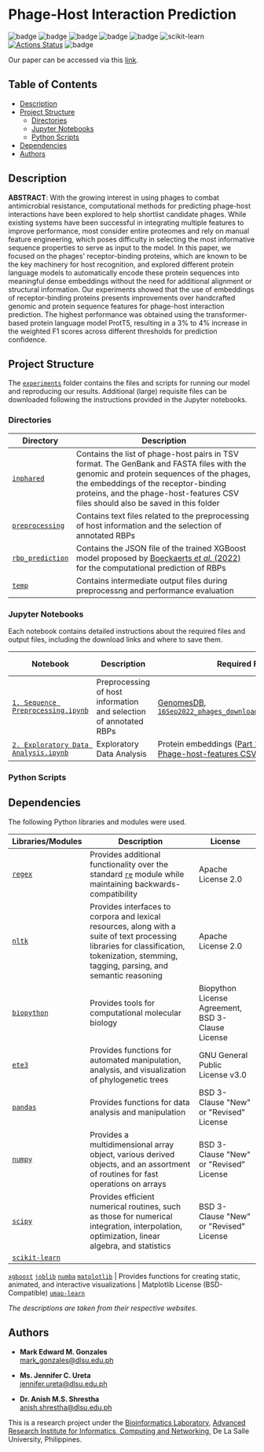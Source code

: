 # Phage-Host Interaction Prediction

![badge][badge-jupyter]
![badge][badge-python]
![badge][badge-pandas]
![badge][badge-numpy]
![badge][badge-scipy]
![scikit-learn](https://img.shields.io/badge/scikit--learn-%23F7931E.svg?style=flat&logo=scikit-learn&logoColor=white)  <br>
[![Actions Status](https://github.com/bioinfodlsu/phage-host-prediction/workflows/Check%20for%20syntax%20errors/badge.svg)](https://github.com/bioinfodlsu/phage-host-prediction/actions)
![badge][badge-github-actions]

Our paper can be accessed via this [link]().

## Table of Contents
- [Description](https://github.com/bioinfodlsu/phage-host-prediction#description)
- [Project Structure](https://github.com/bioinfodlsu/phage-host-prediction#project-structure)
  - [Directories](https://github.com/bioinfodlsu/phage-host-prediction#directories)
  - [Jupyter Notebooks](https://github.com/bioinfodlsu/phage-host-prediction#jupyter-notebooks)
  - [Python Scripts](https://github.com/bioinfodlsu/phage-host-prediction#python-scripts)
- [Dependencies](https://github.com/bioinfodlsu/phage-host-prediction#dependencies)
- [Authors](https://github.com/bioinfodlsu/phage-host-prediction#authors)

## Description
**ABSTRACT**: With the growing interest in using phages to combat antimicrobial resistance, computational methods for predicting phage-host interactions have been explored to help shortlist candidate phages. While existing systems have been successful in integrating multiple features to improve performance, most consider entire proteomes and rely on manual feature engineering, which poses difficulty in selecting the most informative sequence properties to serve as input to the model. In this paper, we focused on the phages' receptor-binding proteins, which are known to be the key machinery for host recognition, and explored different protein language models to automatically encode these protein sequences into meaningful dense embeddings without the need for additional alignment or structural information. Our experiments showed that the use of embeddings of receptor-binding proteins presents improvements over handcrafted genomic and protein sequence features for phage-host interaction prediction. The highest performance was obtained using the transformer-based protein language model ProtT5, resulting in a 3% to 4% increase in the weighted F1 scores across different thresholds for prediction confidence.

## Project Structure
The [`experiments`](https://github.com/bioinfodlsu/phage-host-prediction/tree/main/experiments) folder contains the files and scripts for running our model and reproducing our results. Additional (large) requisite files can be downloaded following the instructions provided in the Jupyter notebooks.

### Directories

Directory | Description
-- | --
[`inphared`](https://github.com/bioinfodlsu/phage-host-prediction/tree/main/experiments/inphared) | Contains the list of phage-host pairs in TSV format. The GenBank and FASTA files with the genomic and protein sequences of the phages, the embeddings of the receptor-binding proteins, and the phage-host-features CSV files should also be saved in this folder
[`preprocessing`](https://github.com/bioinfodlsu/phage-host-prediction/tree/main/experiments/preprocessing) | Contains text files related to the preprocessing of host information and the selection of annotated RBPs
[`rbp_prediction`](https://github.com/bioinfodlsu/phage-host-prediction/tree/main/experiments/rbp_prediction) | Contains the JSON file of the trained XGBoost model proposed by [Boeckaerts <i>et al.</i> (2022)](https://www.mdpi.com/1999-4915/14/6/1329) for the computational prediction of RBPs
[`temp`](https://github.com/bioinfodlsu/phage-host-prediction/tree/main/experiments/temp) | Contains intermediate output files during preprocessng and performance evaluation

### Jupyter Notebooks
Each notebook contains detailed instructions about the required files and output files, including the download links and where to save them.

Notebook | Description | Required Files | Output Files
-- | -- | -- | --
[`1. Sequence Preprocessing.ipynb`](https://github.com/bioinfodlsu/phage-host-prediction/blob/main/experiments/1.%20Sequence%20Preprocessing.ipynb) | Preprocessing of host information and selection of annotated RBPs | [GenomesDB](https://millardlab-inphared.s3.climb.ac.uk/GenomesDB_20201412.tar.gz), <br> [`16Sep2022_phages_downloaded_from_genbank.gb`](https://drive.google.com/file/d/14LG1iGa1CqPbAjofZT1EY8VKnE8Iy45Q/view?usp=sharing) | [FASTA files of genomic and protein sequences](https://drive.google.com/drive/folders/16ZBXZCpC0OmldtPPIy5sEBtS4EVohorT?usp=sharing)
[`2. Exploratory Data Analysis.ipynb`](https://github.com/bioinfodlsu/phage-host-prediction/blob/main/experiments/2.%20Exploratory%20Data%20Analysis.ipynb) | Exploratory Data Analysis | Protein embeddings ([Part 1](https://drive.google.com/drive/folders/1deenrDQIr3xcl9QCYH-nPhmpY8x2drQw?usp=sharing) and [Part 2](https://drive.google.com/drive/folders/1jnBFNsC6zJISkc6IAz56257MSXKjY0Ez?usp=sharing)), <br> [Phage-host-features CSV](https://drive.google.com/drive/folders/1xNoA6dxkN4jzVNCg_7YNjdPZzl51Jo9M?usp=sharing) | &ndash;

### Python Scripts

## Dependencies
The following Python libraries and modules were used. 

Libraries/Modules | Description | License
-- | -- | --
[`regex`](https://github.com/mrabarnett/mrab-regex) | Provides additional functionality over the standard [`re`](https://docs.python.org/3/library/re.html) module while maintaining backwards-compatibility	| Apache License 2.0 
[`nltk`](https://www.nltk.org/) | Provides interfaces to corpora and lexical resources, along with a suite of text processing libraries for classification, tokenization, stemming, tagging, parsing, and semantic reasoning	| Apache License 2.0
[`biopython`](https://biopython.org/) | Provides tools for computational molecular biology | Biopython License Agreement, BSD 3-Clause License
[`ete3`](http://etetoolkit.org/) | Provides functions for automated manipulation, analysis, and visualization of phylogenetic trees | GNU General Public License v3.0
[`pandas`](https://pandas.pydata.org/) | Provides functions for data analysis and manipulation	| BSD 3-Clause "New" or "Revised" License
[`numpy`](https://numpy.org/) | Provides a multidimensional array object, various derived objects, and an assortment of routines for fast operations on arrays | BSD 3-Clause "New" or "Revised" License 
[`scipy`](https://scipy.org/) | Provides efficient numerical routines, such as those for numerical integration, interpolation, optimization, linear algebra, and statistics | BSD 3-Clause "New" or "Revised" License
[`scikit-learn`](https://scikit-learn.org/) | 
[`xgboost`](https://xgboost.readthedocs.io/en/stable/)
[`joblib`](https://joblib.readthedocs.io/en/latest/)
[`numba`](https://numba.pydata.org/)
[`matplotlib`](https://matplotlib.org/) | Provides functions for creating static, animated, and interactive visualizations | Matplotlib License (BSD-Compatible)
[`umap-learn`](https://umap-learn.readthedocs.io/en/latest/)

*The descriptions are taken from their respective websites.*

## Authors
- **Mark Edward M. Gonzales** <br>
  mark_gonzales@dlsu.edu.ph 
 
- **Ms. Jennifer C. Ureta** <br>
  jennifer.ureta@dlsu.edu.ph 
  
- **Dr. Anish M.S. Shrestha** <br>
  anish.shrestha@dlsu.edu.ph

This is a research project under the [Bioinformatics Laboratory](https://bioinfodlsu.com/), [Advanced Research Institute for Informatics, Computing and Networking](https://www.dlsu.edu.ph/research/research-centers/adric/), De La Salle University, Philippines.

[badge-jupyter]: https://img.shields.io/badge/Jupyter-F37626.svg?&style=flat&logo=Jupyter&logoColor=white
[badge-python]: https://img.shields.io/badge/python-3670A0?style=flat&logo=python&logoColor=white
[badge-pandas]: https://img.shields.io/badge/Pandas-2C2D72?style=flat&logo=pandas&logoColor=white
[badge-numpy]: https://img.shields.io/badge/Numpy-777BB4?style=flat&logo=numpy&logoColor=white
[badge-scipy]: https://img.shields.io/badge/SciPy-654FF0?style=flat&logo=SciPy&logoColor=white
[badge-github-actions]: https://img.shields.io/badge/GitHub_Actions-2088FF?style=flat&logo=github-actions&logoColor=white
